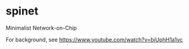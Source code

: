 # spinet
Minimalist Network-on-Chip

For background, see https://www.youtube.com/watch?v=bjUphH1a1vc
